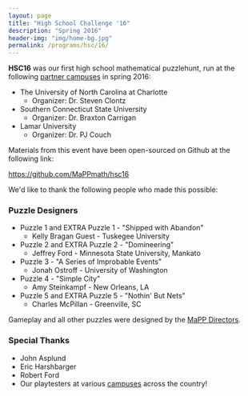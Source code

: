 ```yaml
---
layout: page
title: "High School Challenge '16"
description: "Spring 2016"
header-img: "img/home-bg.jpg"
permalink: /programs/hsc/16/
---
```


**HSC16** was our first high school mathematical puzzlehunt, run at
the following [partner campuses](/campuses/) in spring 2016:

* The University of North Carolina at Charlotte
    * Organizer: Dr. Steven Clontz
* Southern Connecticut State University
    * Organizer: Dr. Braxton Carrigan
* Lamar University
    * Organizer: Dr. PJ Couch

Materials from this event have been open-sourced on Github at the following
link:

<https://github.com/MaPPmath/hsc16>

We'd like to thank the following people who made this possible:

### Puzzle Designers

* Puzzle 1 and EXTRA Puzzle 1 - "Shipped with Abandon"
    * Kelly Bragan Guest - Tuskegee University
* Puzzle 2 and EXTRA Puzzle 2 - "Domineering"
    * Jeffrey Ford - Minnesota State University, Mankato
* Puzzle 3 - "A Series of Improbable Events"
    * Jonah Ostroff - University of Washington
* Puzzle 4 - "Simple City"
    * Amy Steinkampf - New Orleans, LA
* Puzzle 5 and EXTRA Puzzle 5 - "Nothin' But Nets"
    * Charles McPillan - Greenville, SC

Gameplay and all other puzzles were designed by the
[MaPP Directors](/about/people/).

### Special Thanks

* John Asplund
* Eric Harshbarger
* Robert Ford
* Our playtesters at various [campuses](/campuses/) across the country!
